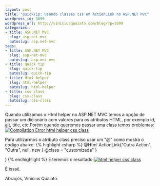 ```yaml
--- 
layout: post
title: "QuickTip: Usando classes css em ActionLink no ASP.NET MVC"
wordpress_id: 3099
wordpress_url: http://viniciusquaiato.com/blog/?p=3099
categories: 
- title: ASP.NET MVC
  slug: asp-net-mvc
  autoslug: asp.net-mvc
tags: 
- title: ASP.NET MVC
  slug: asp-net-mvc
  autoslug: asp.net-mvc
- title: quick tip
  slug: quick-tip
  autoslug: quick-tip
- title: Html helper
  slug: html-helper
  autoslug: html-helper
- title: css class
  slug: css-class
  autoslug: css-class
---
```



Quando utilizamos o Html helper no ASP.NET MVC temos a opção de passar um dicionário com valores para os atributos HTML, por exemplo id, alt, title, etc.Porém quando queremos passar uma class temos problemas:[![Compilation Error html helper css class](http://viniciusquaiato.com/images_posts/Compilation-Error-html-helper-css-class-300x142.png "Compilation Error html helper css class")](http://viniciusquaiato.com/images_posts/Compilation-Error-html-helper-css-class.png)

Para utilizarmos o atributo class preciso usar um "@" como mostra o código abaixo:
{% highlight csharp %}
@Html.ActionLink("Outra Action", "Outra", null, new { @class = "customizada" }


)
{% endhighlight %}
E teremos o resultado:[![html helper css class](http://viniciusquaiato.com/images_posts/html-helper-css-class-300x162.png "html helper css class")](http://viniciusquaiato.com/images_posts/html-helper-css-class.png)

É issaê.

Abraços,
Vinicius Quaiato.
